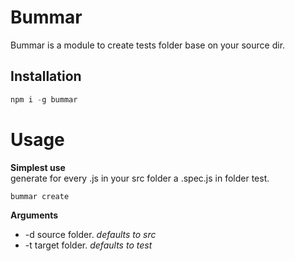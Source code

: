 # Bummar

Bummar is a module to create tests folder base on your source dir.

## Installation
```js
npm i -g bummar
```

# Usage

**Simplest use**  
generate for every .js in your src folder a .spec.js in folder test.

```shell
bummar create
```

**Arguments**

* -d source folder. _defaults to src_  
* -t target folder. _defaults to test_
